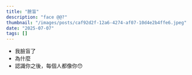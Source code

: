 ```yaml
---
title: "臉盲"
description: "face @@?"
thumbnail: "/images/posts/caf92d2f-12a6-4274-af07-10d4e2b4ffe6.jpeg"
date: "2025-07-07"
tags: []
---
```

- 我臉盲了
- 為什麼
- 認識你之後，每個人都像你😯
